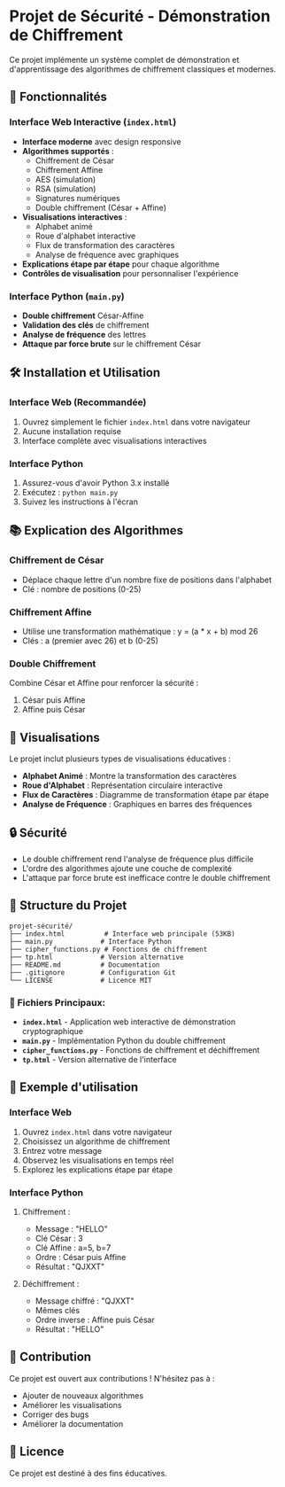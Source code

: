 # Projet de Sécurité - Démonstration de Chiffrement

Ce projet implémente un système complet de démonstration et d'apprentissage des algorithmes de chiffrement classiques et modernes.

## 🚀 Fonctionnalités

### Interface Web Interactive (`index.html`)
- **Interface moderne** avec design responsive
- **Algorithmes supportés** :
  - Chiffrement de César
  - Chiffrement Affine
  - AES (simulation)
  - RSA (simulation)
  - Signatures numériques
  - Double chiffrement (César + Affine)
- **Visualisations interactives** :
  - Alphabet animé
  - Roue d'alphabet interactive
  - Flux de transformation des caractères
  - Analyse de fréquence avec graphiques
- **Explications étape par étape** pour chaque algorithme
- **Contrôles de visualisation** pour personnaliser l'expérience

### Interface Python (`main.py`)
- **Double chiffrement** César-Affine
- **Validation des clés** de chiffrement
- **Analyse de fréquence** des lettres
- **Attaque par force brute** sur le chiffrement César

## 🛠️ Installation et Utilisation

### Interface Web (Recommandée)
1. Ouvrez simplement le fichier `index.html` dans votre navigateur
2. Aucune installation requise
3. Interface complète avec visualisations interactives

### Interface Python
1. Assurez-vous d'avoir Python 3.x installé
2. Exécutez : `python main.py`
3. Suivez les instructions à l'écran

## 📚 Explication des Algorithmes

### Chiffrement de César
- Déplace chaque lettre d'un nombre fixe de positions dans l'alphabet
- Clé : nombre de positions (0-25)

### Chiffrement Affine
- Utilise une transformation mathématique : y = (a * x + b) mod 26
- Clés : a (premier avec 26) et b (0-25)

### Double Chiffrement
Combine César et Affine pour renforcer la sécurité :
1. César puis Affine
2. Affine puis César

## 🎨 Visualisations

Le projet inclut plusieurs types de visualisations éducatives :
- **Alphabet Animé** : Montre la transformation des caractères
- **Roue d'Alphabet** : Représentation circulaire interactive
- **Flux de Caractères** : Diagramme de transformation étape par étape
- **Analyse de Fréquence** : Graphiques en barres des fréquences

## 🔒 Sécurité

- Le double chiffrement rend l'analyse de fréquence plus difficile
- L'ordre des algorithmes ajoute une couche de complexité
- L'attaque par force brute est inefficace contre le double chiffrement

## 📁 Structure du Projet

```
projet-sécurité/
├── index.html          # Interface web principale (53KB)
├── main.py            # Interface Python
├── cipher_functions.py # Fonctions de chiffrement
├── tp.html            # Version alternative
├── README.md          # Documentation
├── .gitignore         # Configuration Git
└── LICENSE            # Licence MIT
```

### **🎯 Fichiers Principaux:**

- **`index.html`** - Application web interactive de démonstration cryptographique
- **`main.py`** - Implémentation Python du double chiffrement
- **`cipher_functions.py`** - Fonctions de chiffrement et déchiffrement
- **`tp.html`** - Version alternative de l'interface

## 🎯 Exemple d'utilisation

### Interface Web
1. Ouvrez `index.html` dans votre navigateur
2. Choisissez un algorithme de chiffrement
3. Entrez votre message
4. Observez les visualisations en temps réel
5. Explorez les explications étape par étape

### Interface Python
1. Chiffrement :
   - Message : "HELLO"
   - Clé César : 3
   - Clé Affine : a=5, b=7
   - Ordre : César puis Affine
   - Résultat : "QJXXT"

2. Déchiffrement :
   - Message chiffré : "QJXXT"
   - Mêmes clés
   - Ordre inverse : Affine puis César
   - Résultat : "HELLO"

## 🤝 Contribution

Ce projet est ouvert aux contributions ! N'hésitez pas à :
- Ajouter de nouveaux algorithmes
- Améliorer les visualisations
- Corriger des bugs
- Améliorer la documentation

## 📄 Licence

Ce projet est destiné à des fins éducatives. 